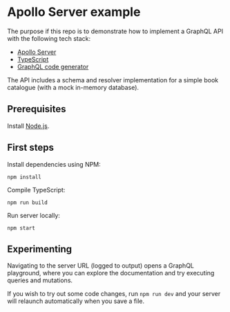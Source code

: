 # Apollo Server example

The purpose if this repo is to demonstrate how to implement a GraphQL API with the following tech stack:

- [Apollo Server](https://www.apollographql.com/docs/apollo-server/)
- [TypeScript](https://www.typescriptlang.org/)
- [GraphQL code generator](https://graphql-code-generator.com/)

The API includes a schema and resolver implementation for a simple book catalogue (with a mock in-memory database).

## Prerequisites

Install [Node.js](https://nodejs.org/).

## First steps

Install dependencies using NPM:

```
npm install
```

Compile TypeScript:

```
npm run build
```

Run server locally:

```
npm start
```

## Experimenting

Navigating to the server URL (logged to output) opens a GraphQL playground, where you can explore the documentation and try executing queries and mutations.

If you wish to try out some code changes, run `npm run dev` and your server will relaunch automatically when you save a file.
